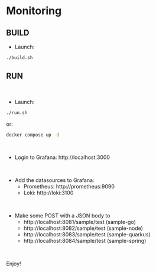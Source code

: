 # Monitoring

## BUILD

- Launch:
```bash
./build.sh
```


## RUN

<br>

- Launch:
```bash
./run.sh
```

or:


```bash
docker compose up -d
```

<br>

- Login to Grafana: http://localhost:3000

<br>

- Add the datasources to Grafana:
  - Prometheus: http://prometheus:9090
  - Loki: http://loki:3100

<br>

- Make some POST with a JSON body to 
  - http://localhost:8081/sample/test (sample-go)
  - http://localhost:8082/sample/test (sample-node)
  - http://localhost:8083/sample/test (sample-quarkus)
  - http://localhost:8084/sample/test (sample-spring)

<br>

Enjoy!